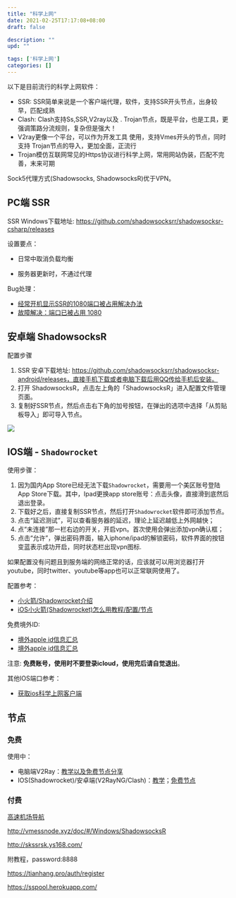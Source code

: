 ```yaml
---
title: "科学上网"
date: 2021-02-25T17:17:08+08:00
draft: false

description: ""
upd: ""

tags: ['科学上网']
categories: []
---
```


以下是目前流行的科学上网软件：

- SSR: SSR简单来说是一个客户端代理，软件，支持SSR开头节点，出身较早，匹配成熟
- Clash: Clash支持Ss,SSR,V2ray以及 . Trojan节点，既是平台，也是工具，更强调策路分流规则，复杂但是强大！
- V2ray更像一个平台，可以作为开发工具 使用，支持Vmes开头的节点，同时支持 Trojan节点的导入，更加全面，正流行
- Trojan模仿互联网常见的Https协议进行科学上网，常用网站伪装，匹配不完善，末来可期

Sock5代理方式(Shadowsocks, ShadowsocksR)优于VPN。

## PC端 SSR

SSR Windows下载地址: https://github.com/shadowsocksrr/shadowsocksr-csharp/releases

设置要点：

- 日常中取消负载均衡

- 服务器更新时，不通过代理

Bug处理：

- [经常开机显示SSR的1080端口被占用解决办法](https://diary.dorcandy.cn/posts/dabba837/)
- [故障解决：端口已被占用 1080](https://blog.csdn.net/longintchar/article/details/79680589)


## 安卓端 ShadowsocksR

配置步骤

1. SSR 安卓下载地址: https://github.com/shadowsocksrr/shadowsocksr-android/releases，直接手机下载或者电脑下载后用QQ传给手机后安装。
2. 打开 ShadowsocksR，点击左上角的「ShadowsocksR」进入配置文件管理页面。
3. 复制好SSR节点，然后点击右下角的加号按钮，在弹出的选项中选择「从剪贴板导入」即可导入节点。

![](https://i.loli.net/2019/01/13/5c3a7bac1fee1.jpeg)

## IOS端 - `Shadowrocket`

使用步骤：

1. 因为国内App Store已经无法下载`Shadowrocket`，需要用一个美区账号登陆App Store下载。其中，Ipad更换app store账号：点击头像，直接滑到底然后退出登录。
2. 下载好之后，直接复制SSR节点，然后打开`Shadowrocket`软件即可添加节点。
3. 点击“延迟测试”，可以查看服务器的延迟，理论上延迟越低上外网越快；
4. 点“未连接”那一栏右边的开关，开启vpn。首次使用会弹出添加vpn确认框；
5. 点击“允许”，弹出密码界面，输入iphone/ipad的解锁密码，软件界面的按钮变蓝表示成功开启，同时状态栏出现vpn图标.

如果配置没有问题且到服务端的网络正常的话，应该就可以用浏览器打开youtube，同时twitter、youtube等app也可以正常联网使用了。

配置参考：

- [小火箭/Shadowrocket介绍](https://ssrvps.org/archives/10495)
- [iOS小火箭(Shadowrocket)怎么用教程/配置/节点](https://garygeng.net/others/shadowrocket/)

免费境外ID: 

- [境外apple id信息汇总](https://v2xtls.org/%e5%a2%83%e5%a4%96apple-id%e4%bf%a1%e6%81%af%e6%b1%87%e6%80%bb/)
- [境外apple id信息汇总](https://ssrvps.org/archives/1455)

注意: **免费账号，使用时不要登录icloud，使用完后请自觉退出**。

其他IOS端口参考：

- [获取ios科学上网客户端](https://tlanyan.me/get-proxy-clients/)

## 节点

### 免费

使用中：

- 电脑端V2Ray：[教学以及免费节点分享](https://www.youtube.com/channel/UCs9DTlP6bRIuLkAZ8egC12g)
- IOS(Shadowrocket)/安卓端(V2RayNG/Clash)：[教学](https://www.youtube.com/channel/UC277PQOP9AnRF83500JLfww)；[免费节点](https://share.weiyun.com/JEpTcCH0)

### 付费

[高速机场导航](https://docs.google.com/document/d/1yZ8Q36z7oFFTYvwQjexDpuE-OFbhZTCOVDXgK83o3uA/edit)

http://vmessnode.xyz/doc/#/Windows/ShadowsocksR

http://skssrsk.ys168.com/

附教程，password:8888

https://tianhang.pro/auth/register

https://sspool.herokuapp.com/